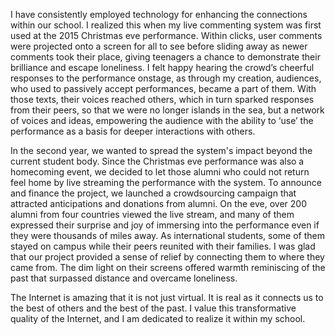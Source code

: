 I have consistently employed technology for enhancing the connections within our school. I realized this when my live commenting system was first used at the 2015 Christmas eve performance. Within clicks, user comments were projected onto a screen for all to see before sliding away as newer comments took their place, giving teenagers a chance to demonstrate their brilliance and escape loneliness. I felt happy hearing the crowd’s cheerful responses to the performance onstage, as through my creation, audiences, who used to passively accept performances, became a part of them. With those texts, their voices reached others, which in turn sparked responses from their peers, so that we were no longer islands in the sea, but a network of voices and ideas, empowering the audience with the ability to ‘use’ the performance as a basis for deeper interactions with others.

In the second year, we wanted to spread the system's impact beyond the current student body. Since the Christmas eve performance was also a homecoming event, we decided to let those alumni who could not return feel home by live streaming the performance with the system. To announce and finance the project, we launched a crowdsourcing campaign that attracted anticipations and donations from alumni. On the eve, over 200 alumni from four countries viewed the live stream, and many of them expressed their surprise and joy of immersing into the performance even if they were thousands of miles away. As international students, some of them stayed on campus while their peers reunited with their families. I was glad that our project provided a sense of relief by connecting them to where they came from. The dim light on their screens offered warmth reminiscing of the past that surpassed distance and overcame loneliness.

The Internet is amazing that it is not just virtual. It is real as it connects us to the best of others and the best of the past. I value this transformative quality of the Internet, and I am dedicated to realize it within my school.